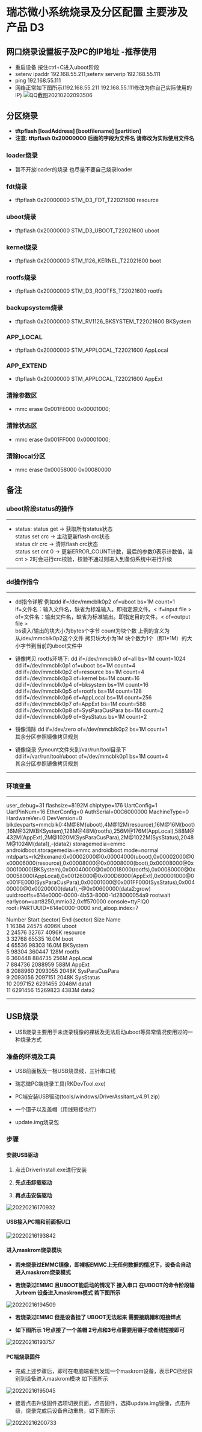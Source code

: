 # 瑞芯微小系统烧录及分区配置 主要涉及产品 D3

## 网口烧录设置板子及PC的IP地址 -推荐使用

- 重启设备 按住ctrl+C进入uboot阶段
- setenv ipaddr 192.168.55.211;setenv serverip 192.168.55.111
- ping 192.168.55.111
- 网络正常如下图所示(192.168.55.211 192.168.55.111修改为你自己实际使用的IP)
![QQ截图20210202093506](https://cdn.jsdelivr.net/gh/cairufan/image@main//picture/QQ截图20210202093506.png)  

## 分区烧录

- **tftpflash [loadAddress] [bootfilename] [partition]**
- **注意: tftpflash 0x20000000 后面的字段为文件名 请修改为实际使用文件名**

### loader烧录

- 暂不开放loader的烧录 也尽量不要自己烧录loader

### fdt烧录

- tftpflash 0x20000000 STM_D3_FDT_T22021600 resource

### uboot烧录

- tftpflash 0x20000000 STM_D3_UBOOT_T22021600 uboot

### kernel烧录

- tftpflash 0x20000000 STM_1126_KERNEL_T22021600 boot

### rootfs烧录

- tftpflash 0x20000000 STM_D3_ROOTFS_T22021600 rootfs

### backupsystem烧录

- tftpflash 0x20000000 STM_RV1126_BKSYSTEM_T22021600 BKSystem

### APP_LOCAL

- tftpflash 0x20000000 STM_APPLOCAL_T22021600 AppLocal

### APP_EXTEND

- tftpflash 0x20000000 STM_APPLOCAL_T22021600 AppExt

### 清除参数区

- mmc erase 0x001FE000 0x00001000;

### 清除状态区

- mmc erase 0x001FF000 0x00001000;

### 清除local分区

- mmc erase 0x00058000 0x00080000

## 备注

### uboot阶段status的操作

----

- status:
status get -> 获取所有status状态  
status set crc -> 主动更新flash crc状态  
status clr crc -> 清除flash crc状态  
status set cnt 0 -> 更新ERROR_COUNT计数，最后的参数0表示计数值，当cnt > 2时会进行crc校验，校验不通过则进入到备份系统中进行升级  

----

### dd操作指令

----

- dd指令详解
例如dd if=/dev/mmcblk0p2 of=uboot bs=1M count=1  
if=文件名：输入文件名，缺省为标准输入。即指定源文件。< if=input file >
of=文件名：输出文件名，缺省为标准输出。即指定目的文件。< of=output file >  
bs读入/输出的块大小为bytes个字节
count为块个数
上例的含义为从/dev/mmcblk0p2这个文件 拷贝块大小为1M 块个数为1个（即1*1M）的大小字节到当前的uboot文件中

- 镜像拷贝 rootfs环境下:
dd if=/dev/mmcblk0 of=all bs=1M count=1024  
dd if=/dev/mmcblk0p1 of=uboot bs=1M count=4  
dd if=/dev/mmcblk0p2 of=resource bs=1M count=4  
dd if=/dev/mmcblk0p3 of=kernel bs=1M count=16  
dd if=/dev/mmcblk0p4 of=bksystem bs=1M count=16  
dd if=/dev/mmcblk0p5 of=rootfs bs=1M count=128  
dd if=/dev/mmcblk0p6 of=AppLocal bs=1M count=256  
dd if=/dev/mmcblk0p7 of=AppExt bs=1M count=588  
dd if=/dev/mmcblk0p8 of=SysParaCusPara bs=1M count=2  
dd if=/dev/mmcblk0p9 of=SysStatus bs=1M count=2  

- 镜像清除
dd if=/dev/zero of=/dev/mmcblk0p2 bs=1M count=1  
其余分区参照镜像拷贝规划

- 镜像烧录
先mount文件夹到/var/run/tool目录下  
dd if=/var/run/tool/uboot of=/dev/mmcblk0p1 bs=1M count=4  
其余分区参照镜像拷贝规划

----

### 环境变量

----

user_debug=31 flashsize=8192M chiptype=176 UartConfig=1 UartPinNum=16 EtherConfig=0 AuthSerial=00C6000000 MachineType=0 HardwareVer=0 DevVersion=0 blkdevparts=mmcblk0:4M@8M(uboot),4M@12M(resource),16M@16M(boot),16M@32M(BKSystem),128M@48M(rootfs),256M@176M(AppLocal),588M@432M(AppExt),2M@1020M(SysParaCusPara),2M@1022M(SysStatus),2048M@1024M(data1),-(data2) storagemedia=emmc androidboot.storagemedia=emmc androidboot.mode=normal mtdparts=rk29xxnand:0x00002000@0x00004000(uboot),0x00002000@0x00006000(resource),0x00008000@0x00008000(boot),0x00008000@0x00010000(BKSystem),0x00040000@0x00018000(rootfs),0x00080000@0x00058000(AppLocal),0x00126000@0x000D8000(AppExt),0x00001000@0x001FE000(SysParaCusPara),0x00001000@0x001FF000(SysStatus),0x00400000@0x00200000(data1),-@0x00600000(data2:grow) uuid:rootfs=614e0000-0000-4b53-8000-1d28000054a9 rootwait earlycon=uart8250,mmio32,0xff570000 console=ttyFIQ0 root=PARTUUID=614e0000-0000 snd_aloop.index=7

Number  Start (sector)    End (sector)  Size Name  
1           16384           24575 4096K uboot  
2           24576           32767 4096K resource  
3           32768           65535 16.0M boot  
4           65536           98303 16.0M BKSystem  
5           98304          360447  128M rootfs  
6          360448          884735  256M AppLocal  
7          884736         2088959  588M AppExt  
8         2088960         2093055 2048K SysParaCusPara  
9         2093056         2097151 2048K SysStatus  
10         2097152         6291455 2048M data1  
11         6291456        15269823 4383M data2  

----

## USB烧录

- USB烧录主要用于未烧录镜像的裸板及无法启动uboot等异常情况使用过的一种烧录方式

### 准备的环境及工具

- USB前面板及一根USB烧录线，三针串口线

- 瑞芯微PC端烧录工具(RKDevTool.exe)

- PC端安装USB驱动(tools/windows/DriverAssitant_v4.91.zip)

- 一个镊子以及盖帽（用线短接也行）

- update.img烧录包

### 步骤

#### 安装USB驱动

1. 点击DriverInstall.exe进行安装

2. **先点击卸载驱动**

3. **再点击安装驱动**

![20220216170932](../picture/20220216170931.png)

#### USB接入PC端和前面板U口

![20220216193842](../picture/20220216193842.png)

#### 进入maskrom烧录模块

- **若未烧录过EMMC镜像，即裸板EMMC上无任何数据的情况下，设备会自动进入maskrom烧录模式**

- **若烧录过EMMC 且UBOOT能启动的情况下 接入串口 在UBOOT的命令阶段输入rbrom 设备进入maskrom模式 若下图所示**

![20220216194509](../picture/20220216194509.png)

- **若烧录过EMMC 但是设备挂了 UBOOT无法起来 需要接跳帽和短接焊点**

- **如下图所示 1号点接了一个盖帽 2号点和3号点需要用镊子或者线短接即可**

![20220216193757](../picture/20220216193757.png)

#### PC端烧录固件

- 完成上述步骤后，即可在电脑端看到发现一个maskrom设备，表示PC已经识别到设备进入maskrom模块 如下图所示

![20220216195045](../picture/20220216195045.png)

- 接着点击升级固件选项切换页面，点击固件，选择update.img镜像，点击升级，烧录完成后设备自动重启，如下图所示

![20220216200733](../picture/20220216200733.png)
